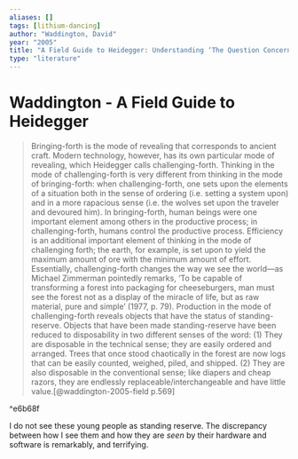 ```yaml
---
aliases: []
tags: [lithium-dancing]
author: "Waddington, David"
year: "2005"
title: "A Field Guide to Heidegger: Understanding ‘The Question Concerning Technology’"
type: "literature"
---
```


# Waddington - A Field Guide to Heidegger

> Bringing-forth is the mode of revealing that corresponds to ancient craft. Modern technology, however, has its own particular mode of revealing, which Heidegger calls challenging-forth. Thinking in the mode of challenging-forth is very different from thinking in the mode of bringing-forth: when challenging-forth, one sets upon the elements of a situation both in the sense of ordering (i.e. setting a system upon) and in a more rapacious sense (i.e. the wolves set upon the traveler and devoured him). In bringing-forth, human beings were one important element among others in the productive process; in challenging-forth, humans control the productive process. Efficiency is an additional important element of thinking in the mode of challenging forth; the earth, for example, is set upon to yield the maximum amount of ore with the minimum amount of effort. Essentially, challenging-forth changes the way we see the world—as Michael Zimmerman pointedly remarks, ‘To be capable of transforming a forest into packaging for cheeseburgers, man must see the forest not as a display of the miracle of life, but as raw material, pure and simple’ (1977, p. 79).
> Production in the mode of challenging-forth reveals objects that have the status of standing-reserve. Objects that have been made standing-reserve have been reduced to disposability in two different senses of the word: (1) They are disposable in the technical sense; they are easily ordered and arranged. Trees that once stood chaotically in the forest are now logs that can be easily counted, weighed, piled, and shipped. (2) They are also disposable in the conventional sense; like diapers and cheap razors, they are endlessly replaceable/interchangeable and have little value.[@waddington-2005-field p.569]

^e6b68f

I do not see these young people as standing reserve. The discrepancy between how I see them and how they are _seen_ by their hardware and software is remarkably, and terrifying. 